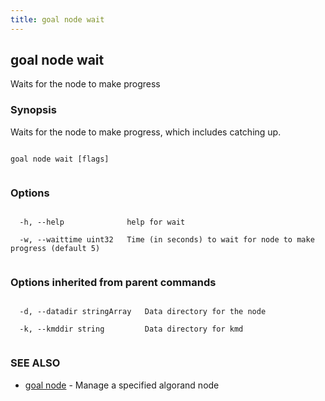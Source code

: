 ```yaml
---
title: goal node wait
---
```


## goal node wait



Waits for the node to make progress



### Synopsis



Waits for the node to make progress, which includes catching up.




```

goal node wait [flags]


```



### Options




```

  -h, --help              help for wait

  -w, --waittime uint32   Time (in seconds) to wait for node to make progress (default 5)


```



### Options inherited from parent commands




```

  -d, --datadir stringArray   Data directory for the node

  -k, --kmddir string         Data directory for kmd


```



### SEE ALSO



* [goal node](../../node/node/)	 - Manage a specified algorand node



